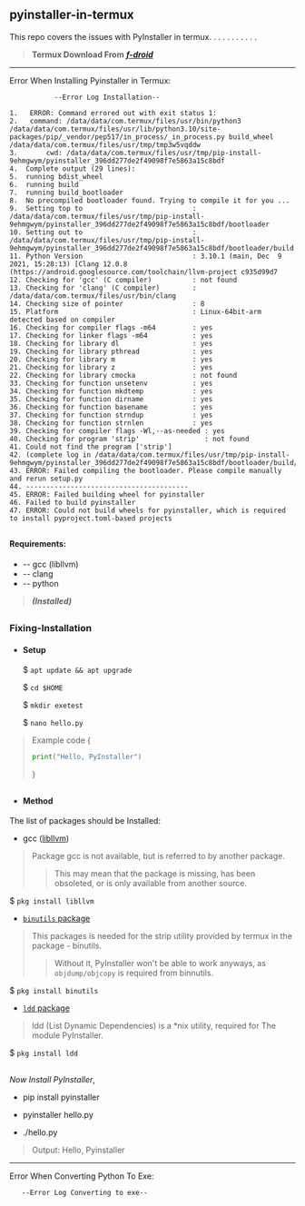 ##   pyinstaller-in-termux

This repo covers the issues with PyInstaller in termux.
 . . . . . . . . . . 

> **Termux Download From** [***f-droid***](https://f-droid.org/F-Droid.apk)

***

Error When Installing Pyinstaller in Termux:
            
               --Error Log Installation--
   ```
1.   ERROR: Command errored out with exit status 1:
2.   command: /data/data/com.termux/files/usr/bin/python3 /data/data/com.termux/files/usr/lib/python3.10/site-packages/pip/_vendor/pep517/in_process/_in_process.py build_wheel /data/data/com.termux/files/usr/tmp/tmp3w5vqddw
3.       cwd: /data/data/com.termux/files/usr/tmp/pip-install-9ehmgwym/pyinstaller_396dd277de2f49098f7e5863a15c8bdf
4.  Complete output (29 lines):
5.  running bdist_wheel
6.  running build
7.  running build_bootloader
8.  No precompiled bootloader found. Trying to compile it for you ...
9.  Setting top to                           : /data/data/com.termux/files/usr/tmp/pip-install-9ehmgwym/pyinstaller_396dd277de2f49098f7e5863a15c8bdf/bootloader
10. Setting out to                           : /data/data/com.termux/files/usr/tmp/pip-install-9ehmgwym/pyinstaller_396dd277de2f49098f7e5863a15c8bdf/bootloader/build
11. Python Version                           : 3.10.1 (main, Dec  9 2021, 15:28:13) [Clang 12.0.8 (https://android.googlesource.com/toolchain/llvm-project c935d99d7
12. Checking for 'gcc' (C compiler)          : not found
13. Checking for 'clang' (C compiler)        : /data/data/com.termux/files/usr/bin/clang
14. Checking size of pointer                 : 8
15. Platform                                 : Linux-64bit-arm detected based on compiler
16. Checking for compiler flags -m64         : yes
17. Checking for linker flags -m64           : yes
18. Checking for library dl                  : yes
19. Checking for library pthread             : yes
20. Checking for library m                   : yes
21. Checking for library z                   : yes
22. Checking for library cmocka              : not found
33. Checking for function unsetenv           : yes
34. Checking for function mkdtemp            : yes
35. Checking for function dirname            : yes
36. Checking for function basename           : yes
37. Checking for function strndup            : yes
38. Checking for function strnlen            : yes
39. Checking for compiler flags -Wl,--as-needed : yes
40. Checking for program 'strip'                : not found
41. Could not find the program ['strip']
42. (complete log in /data/data/com.termux/files/usr/tmp/pip-install-9ehmgwym/pyinstaller_396dd277de2f49098f7e5863a15c8bdf/bootloader/build/config.log)
43. ERROR: Failed compiling the bootloader. Please compile manually and rerun setup.py
44. ----------------------------------------
45. ERROR: Failed building wheel for pyinstaller
46. Failed to build pyinstaller
47. ERROR: Could not build wheels for pyinstaller, which is required to install pyproject.toml-based projects
```
##

#### Requirements:
- -- gcc (libllvm)
- -- clang
- -- python
> ***(Installed)***

##

### Fixing-Installation

- #### Setup

    $ `apt update && apt upgrade`

    $ `cd $HOME`

    $ `mkdir exetest`

    $ `nano hello.py`

> Example code {
> ``` python
> print("Hello, PyInstaller")
> ```
> }

##

- #### Method

The list of packages should be Installed:

- gcc ([libllvm](https://termux.librehat.com/apt/termux-main/pool/main/libl/libllvm/))

> Package gcc is not available, but is referred to by another package.
>> This may mean that the package is missing, has been obsoleted, or
is only available from another source.

$ `pkg install libllvm`

- [`binutils` package](https://grimler.se/termux-packages-24/pool/main/b/binutils/)

> This packages is needed for the strip utility provided by termux in the package - binutils.
>> Without it, PyInstaller won't be able to work anyways, as `objdump/objcopy` is required from binnutils.

$ `pkg install binutils`

- [`ldd` package](https://mirror.iscas.ac.cn/termux/termux-packages-24/pool/main/l/ldd/)

> ldd (List Dynamic Dependencies) is a *nix utility, required for The module PyInstaller.

$ `pkg install ldd`
##
*Now Install PyInstaller*,

- pip install pyinstaller

- pyinstaller hello.py

- ./hello.py

> Output: Hello, Pyinstaller

***

Error When Converting Python To Exe:

       --Error Log Converting to exe--
